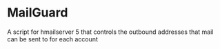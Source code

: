 # MailGuard
A script for hmailserver 5 that controls the outbound addresses that mail can be sent to for each account
